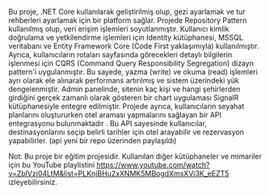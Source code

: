 Bu proje, .NET Core kullanılarak geliştirilmiş olup, gezi ayarlamak ve tur rehberleri ayarlamak için bir platform sağlar. 
Projede Repository Pattern kullanılmış olup, veri erişim işlemleri soyutlanmıştır. 
Kullanıcı kimlik doğrulama ve yetkilendirme işlemleri için Identity kütüphanesi, MSSQL veritabanı ve Entity Framework Core (Code First yaklaşımıyla) kullanılmıştır.
Ayrıca, kullanıcıların rotaları sayfasında görecekleri detaylı bilgilerin işlenmesi için CQRS (Command Query Responsibility Segregation) dizayn pattern'i uygulanmıştır. 
Bu sayede, yazma (write) ve okuma (read) işlemleri ayrı olarak ele alınarak performans artırılmış ve sistem üzerindeki yük dengelenmiştir. 
Admin panelinde, sitenin kaç kişi ve hangi şehirlerden girdiğini gerçek zamanlı olarak gösteren bir chart uygulaması SignalR kütüphanesiyle entegre edilmiştir.
Projede ayrıca, kullanıcıların seyahat planlarını oluştururken otel araması yapmalarını sağlayan bir API entegrasyonu bulunmaktadır
. Bu API sayesinde kullanıcılar, destinasyonlarını seçip belirli tarihler için otel arayabilir ve rezervasyon yapabilirler.
(api yeni bir repo üzerinden paylaşıldı)

Not: Bu proje bir eğitim projesidir. Kullanılan diğer kütüphaneler ve mimariler için bu YouTube playlistini https://www.youtube.com/watch?v=ZblVzj04LtM&list=PLKnjBHu2xXNMK5MBogdXmsXVi3K_eEZT5 izleyebilirsiniz.
